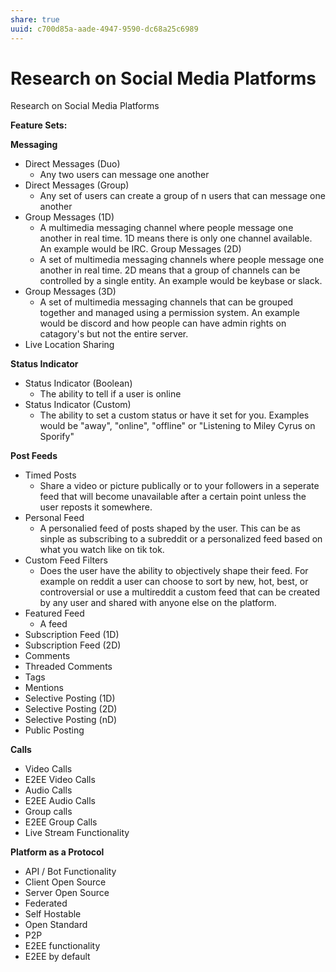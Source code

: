 ```yaml
---
share: true
uuid: c700d85a-aade-4947-9590-dc68a25c6989
---
```

# Research on Social Media Platforms

Research on Social Media Platforms

**Feature Sets:**

**Messaging**
* Direct Messages (Duo)
  * Any two users can message one another
* Direct Messages (Group)
  * Any set of users can create a group of n users that can message one another
* Group Messages (1D)
  * A multimedia messaging channel where people message one another in real time. 1D means there is only one channel available. An example would be IRC.
Group Messages (2D)
  * A set of multimedia messaging channels where people message one another in real time. 2D means that a group of channels can be controlled by a single entity. An example would be keybase or slack.
* Group Messages (3D)
  * A set of multimedia messaging channels that can be grouped together and managed using a permission system. An example would be discord and how people can have admin rights on catagory's but not the entire server.
* Live Location Sharing

**Status Indicator**
* Status Indicator (Boolean)
  * The ability to tell if a user is online
* Status Indicator (Custom)
  * The ability to set a custom status or have it set for you. Examples would be "away", "online", "offline" or "Listening to Miley Cyrus on Sporify"
  
**Post Feeds**
* Timed Posts
  * Share a video or picture publically or to your followers in a seperate feed that will become unavailable after a certain point unless the user reposts it somewhere.
* Personal Feed
  * A personalied feed of posts shaped by the user. This can be as sinple as subscribing to a subreddit or a personalized feed based on what you watch like on tik tok.
* Custom Feed Filters
  * Does the user have the ability to objectively shape their feed. For example on reddit a user can choose to sort by new, hot, best, or controversial or use a multireddit a custom feed that can be created by any user and shared with anyone else on the platform. 
* Featured Feed
  * A feed 
* Subscription Feed (1D)
* Subscription Feed (2D)
* Comments
* Threaded Comments
* Tags
* Mentions
* Selective Posting (1D)
* Selective Posting (2D)
* Selective Posting (nD)
* Public Posting

**Calls**
* Video Calls
* E2EE Video Calls
* Audio Calls
* E2EE Audio Calls
* Group calls
* E2EE Group Calls
* Live Stream Functionality

**Platform as a Protocol**
* API / Bot Functionality
* Client Open Source
* Server Open Source
* Federated
* Self Hostable
* Open Standard
* P2P
* E2EE functionality
* E2EE by default

